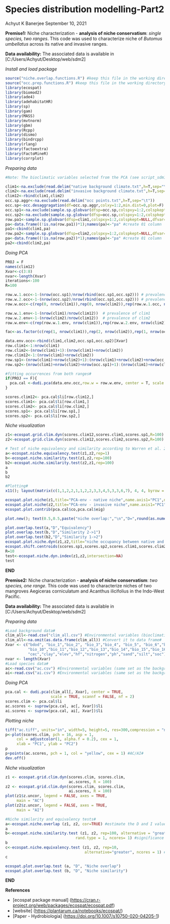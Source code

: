 Species distribution modelling-Part2
================
Achyut K Banerjee
September 10, 2021

**Premise1:** Niche characterization - **analysis of niche
conservatism**: *single species, two ranges*. This code was used to
characterize niche of *Butomus umbellatus* across its native and
invasive ranges.

**Data availability:** The associated data is available in
\[C:/Users/Achyut/Desktop/web/sdm2\]

*Install and load package*

``` r
source("niche.overlap.functions.R") #keep this file in the working directory#
source("occ.prep.functions.R") #keep this file in the working directory#
library(ecospat)
library(biomod2)
library(ade4)
library(adehabitatHR)
library(sp)
library(gam)
library(MASS)
library(mvtnorm)
library(gbm)
library(Rcpp)
library(dismo)
library(bindrcpp)
library(rlang)
library(factoextra)
library(FactoMineR)
library(corrplot)
```

*Preparing data*

``` r
#Note: The bioclimatic variables selected from the PCA (see script_sdm1) are considered here. The variables may change depending on the context.#

clim1<-na.exclude(read.delim("native background climate.txt",h=T,sep="\t"))
clim2<-na.exclude(read.delim("invasive background climate.txt",h=T,sep="\t"))
clim12<-rbind(clim1,clim2)
occ.sp.aggr<-na.exclude(read.delim("occ points.txt",h=T,sep="\t"))
occ.sp<-occ.desaggragation(df=occ.sp.aggr,colxy=1:2,min.dist=0,plot=F)
occ.sp1<-na.exclude(sample.sp.globvar(dfsp=occ.sp,colspxy=1:2,colspkept=NULL,dfvar=clim1,colvarxy=1:2,colvar="all",resolution=0.16666))
occ.sp2<-na.exclude(sample.sp.globvar(dfsp=occ.sp,colspxy=1:2,colspkept=NULL,dfvar=clim2,colvarxy=1:2,colvar="all",resolution=0.16666))
row.pa1<-sample.sp.globvar(dfsp=clim1,colspxy=1:2,colspkept=NULL,dfvar=occ.sp1,colvarxy=1:2,colvar=3,resolution=0)
pa<-data.frame((!is.na(row.pa1))*1);names(pa)<-"pa" #create 01 column
pa1<-cbind(clim1,pa)
row.pa2<-sample.sp.globvar(dfsp=clim2,colspxy=1:2,colspkept=NULL,dfvar=occ.sp2,colvarxy=1:2,colvar=3,resolution=0)
pa<-data.frame((!is.na(row.pa2))*1);names(pa)<-"pa" #create 01 column
pa2<-cbind(clim2,pa)
```

*Doing PCA*

``` r
PROJ = F
names(clim12)
Xvar<-c(3:8)
nvar<-length(Xvar)
iterations<-100
R=100

row.w.1.occ<-1-(nrow(occ.sp1)/nrow(rbind(occ.sp1,occ.sp2))) # prevalence of occ1
row.w.2.occ<-1-(nrow(occ.sp2)/nrow(rbind(occ.sp1,occ.sp2))) # prevalence of occ2
row.w.occ<-c(rep(0, nrow(clim1)),rep(0, nrow(clim2)),rep(row.w.1.occ, nrow(occ.sp1)),rep(row.w.2.occ, nrow(occ.sp2)))

row.w.1.env<-1-(nrow(clim1)/nrow(clim12))  # prevalence of clim1
row.w.2.env<-1-(nrow(clim2)/nrow(clim12))  # prevalence of clim2
row.w.env<-c(rep(row.w.1.env, nrow(clim1)),rep(row.w.2.env, nrow(clim2)),rep(0, nrow(occ.sp1)),rep(0, nrow(occ.sp2)))

fac<-as.factor(c(rep(1, nrow(clim1)),rep(2, nrow(clim2)),rep(1, nrow(occ.sp1)),rep(2, nrow(occ.sp2))))

data.env.occ<-rbind(clim1,clim2,occ.sp1,occ.sp2)[Xvar]
row.clim1<-1:nrow(clim1)
row.clim2<-(nrow(clim1)+1):(nrow(clim1)+nrow(clim2))
row.clim12<-1:(nrow(clim1)+nrow(clim2))
row.sp1<-(nrow(clim1)+nrow(clim2)+1):(nrow(clim1)+nrow(clim2)+nrow(occ.sp1))
row.sp2<-(nrow(clim1)+nrow(clim2)+nrow(occ.sp1)+1):(nrow(clim1)+nrow(clim2)+nrow(occ.sp1)+nrow(occ.sp2))

#fitting occurrences from both ranges#
if(PROJ == F){          
  pca.cal <-dudi.pca(data.env.occ,row.w = row.w.env, center = T, scale = T, scannf = F, nf = 2)
}

scores.clim12<- pca.cal$li[row.clim12,]
scores.clim1<- pca.cal$li[row.clim1,]
scores.clim2<- pca.cal$li[row.clim2,]
scores.sp1<- pca.cal$li[row.sp1,]
scores.sp2<- pca.cal$li[row.sp2,]
```

*Niche visualization*

``` r
z1<-ecospat.grid.clim.dyn(scores.clim12,scores.clim1,scores.sp1,R=100)
z2<-ecospat.grid.clim.dyn(scores.clim12,scores.clim2,scores.sp2,R=100)

# Test of niche equivalency and similarity according to Warren et al. 2008#
a<-ecospat.niche.equivalency.test(z1,z2,rep=1)
b<-ecospat.niche.similarity.test(z1,z2,rep=100)
b2<-ecospat.niche.similarity.test(z2,z1,rep=100)
a
b
b2

#Plotting#
x11(); layout(matrix(c(1,1,2,2,1,1,2,2,3,3,4,5,3,3,6,7), 4, 4, byrow = TRUE)) #Required only to display all plots together#

ecospat.plot.niche(z1,title="PCA-env - native niche",name.axis1="PC1",name.axis2="PC2")
ecospat.plot.niche(z2,title="PCA-env - invasive niche",name.axis1="PC1",name.axis2="PC2")
ecospat.plot.contrib(pca.cal$co,pca.cal$eig)

plot.new(); text(0.5,0.5,paste("niche overlap:","\n","D=",round(as.numeric(ecospat.niche.overlap(z1,z2,cor=T)[1]),3)))

plot.overlap.test(a,"D","Equivalency")
plot.overlap.test(b,"D","Similarity 2->1")
plot.overlap.test(b2,"D","Similarity 1->2")
ecospat.plot.niche.dyn(z1,z2,title="niche occupancy between native and invasive region",quant=0.75)
ecospat.shift.centroids(scores.sp1,scores.sp2,scores.clim1,scores.clim2,"red")
R=10
test<-ecospat.niche.dyn.index(z1,z2,intersection=NA)
test
```

**END**

**Premise2:** Niche characterization - **analysis of niche
conservatism**: *two species, one range*. This code was used to
characterize niches of two mangroves Aegiceras corniculatum and Acanthus
ilicifolius in the Indo-West Pacific.

**Data availability:** The associated data is available in
\[C:/Users/Achyut/Desktop/web/sdm2\]

*Preparing data*

``` r
#Load background data#
clim_all<-read.csv("clim_all.csv") #Environmental variables (bioclimatic and demographic) in the IWP#
clim_all<-na.omit(as.data.frame(clim_all)) #Convert it to data frame#
Xvar <- c("bdod", "bio_1","bio_2", "bio_3","bio_4", "bio_5", "bio_6","bio_7","bio_8","bio_9",
          "bio_10","bio_11","bio_12","bio_13","bio_14","bio_15","bio_16","bio_17","bio_18","bio_19",
          "cec","clay","elev","hf","nitrogen","ph","sand","silt","soc") #Environmental variables#
nvar <- length(Xvar)
#Load species data#
ac<-read.csv("ac.csv") #Environmental variables (same set as the background) for species1#
ai<-read.csv("ai.csv") #Environmental variables (same set as the background) for species2#
```

*Doing PCA*

``` r
pca.cal <- dudi.pca(clim_all[, Xvar], center = TRUE,
                    scale = TRUE, scannf = FALSE, nf = 2)
scores.clim <- pca.cal$li
ac.scores <- suprow(pca.cal, ac[, Xvar])$li
ai.scores <- suprow(pca.cal, ai[, Xvar])$li
```

*Plotting niche*

``` r
tiff("ac.tiff", units="in", width=5, height=5, res=300,compression = "none") #AC/AI#
p<-plot(scores.clim, pch = 16, asp = 1,
     col = adjustcolor(1, alpha.f = 0.2), cex = 1,
     xlab = "PC1", ylab = "PC2")
p
p+points(ac.scores, pch = 1, col = "yellow", cex = 1) #AC/AI#
dev.off()
```

*Niche visualization*

``` r
z1 <- ecospat.grid.clim.dyn(scores.clim, scores.clim,
                            ac.scores, R = 100)
z2 <- ecospat.grid.clim.dyn(scores.clim, scores.clim,
                            ai.scores, R = 100)
plot(z1$z.uncor, legend = FALSE, axes = TRUE,
     main = "AC")
plot(z2$z.uncor, legend = FALSE, axes = TRUE,
     main = "AI")

#Niche similarity and equivalency tests#
a<-ecospat.niche.overlap (z1, z2, cor=TRUE) #estimate the D and I values#
a
b<-ecospat.niche.similarity.test (z1, z2, rep=100, alternative = "greater",
                               rand.type = 1, ncores= 1) #significance testing of D and I values#
b
c<-ecospat.niche.equivalency.test (z1, z2, rep=10, 
                                   alternative="greater", ncores = 1) #significance testing of D and I values#
c

ecospat.plot.overlap.test (a, "D", "Niche overlap")
ecospat.plot.overlap.test (b, "D", "Niche similarity")
```

**END**

**References**

-   \[ecospat package manual\]
    (<https://cran.r-project.org/web/packages/ecospat/ecospat.pdf>)
-   \[website\] (<https://plantarum.ca/notebooks/ecospat/>)
-   \[Paper - Hydrobiologia\]
    (<https://doi.org/10.1007/s10750-020-04205-1>)
